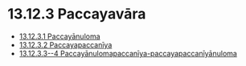 # 13.12.3 Paccayavāra

* [13.12.3.1 Paccayānuloma](13.12.3/13.12.3.1.md)
* [13.12.3.2 Paccayapaccanīya](13.12.3/13.12.3.2.md)
* [13.12.3.3--4 Paccayānulomapaccanīya-paccayapaccanīyānuloma](13.12.3/13.12.3.3--4.md)
